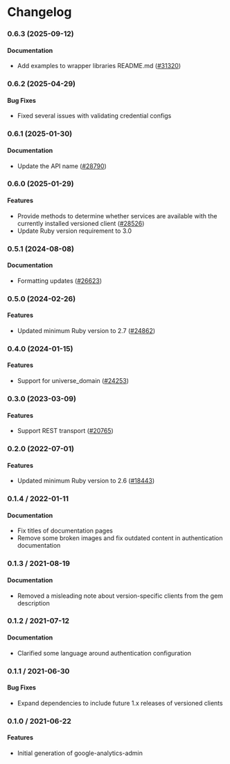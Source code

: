 # Changelog

### 0.6.3 (2025-09-12)

#### Documentation

* Add examples to wrapper libraries README.md ([#31320](https://github.com/googleapis/google-cloud-ruby/issues/31320)) 

### 0.6.2 (2025-04-29)

#### Bug Fixes

* Fixed several issues with validating credential configs 

### 0.6.1 (2025-01-30)

#### Documentation

* Update the API name ([#28790](https://github.com/googleapis/google-cloud-ruby/issues/28790)) 

### 0.6.0 (2025-01-29)

#### Features

* Provide methods to determine whether services are available with the currently installed versioned client ([#28526](https://github.com/googleapis/google-cloud-ruby/issues/28526)) 
* Update Ruby version requirement to 3.0 

### 0.5.1 (2024-08-08)

#### Documentation

* Formatting updates ([#26623](https://github.com/googleapis/google-cloud-ruby/issues/26623)) 

### 0.5.0 (2024-02-26)

#### Features

* Updated minimum Ruby version to 2.7 ([#24862](https://github.com/googleapis/google-cloud-ruby/issues/24862)) 

### 0.4.0 (2024-01-15)

#### Features

* Support for universe_domain ([#24253](https://github.com/googleapis/google-cloud-ruby/issues/24253)) 

### 0.3.0 (2023-03-09)

#### Features

* Support REST transport ([#20765](https://github.com/googleapis/google-cloud-ruby/issues/20765)) 

### 0.2.0 (2022-07-01)

#### Features

* Updated minimum Ruby version to 2.6 ([#18443](https://github.com/googleapis/google-cloud-ruby/issues/18443)) 

### 0.1.4 / 2022-01-11

#### Documentation

* Fix titles of documentation pages
* Remove some broken images and fix outdated content in authentication documentation

### 0.1.3 / 2021-08-19

#### Documentation

* Removed a misleading note about version-specific clients from the gem description

### 0.1.2 / 2021-07-12

#### Documentation

* Clarified some language around authentication configuration

### 0.1.1 / 2021-06-30

#### Bug Fixes

* Expand dependencies to include future 1.x releases of versioned clients

### 0.1.0 / 2021-06-22

#### Features

* Initial generation of google-analytics-admin

